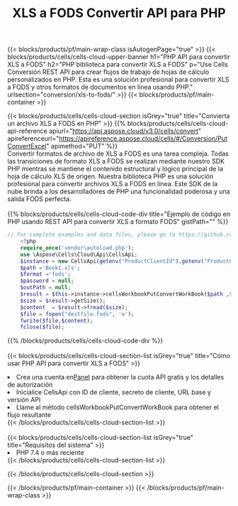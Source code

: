 ﻿---
title:  XLS a FODS Convertir API para PHP
description: Usando Aspose.Cells Cloud SDK para PHP para convertir un archivo de formato XLS a un archivo de formato FODS.
url: /es/php/conversion/xls-to-fods/
---
{{< blocks/products/pf/main-wrap-class isAutogenPage="true" >}}
{{< blocks/products/cells/cells-cloud-upper-banner h1="PHP API para convertir XLS a FODS" h2="PHP biblioteca para convertir XLS a FODS" p="Use Cells Conversión REST API para crear flujos de trabajo de hojas de cálculo personalizados en PHP. Esta es una solución profesional para convertir XLS a FODS y otros formatos de documentos en línea usando PHP." urlsection="conversion/xls-to-fods/" >}}
{{< blocks/products/pf/main-container >}}

{{< blocks/products/cells/cells-cloud-section isGrey="true" title="Convierta un archivo XLS a FODS en PHP" >}}
{{% blocks/products/cells/cells-cloud-api-reference apiurl="https://api.aspose.cloud/v3.0/cells/convert" apireferenceurl="https://apireference.aspose.cloud/cells/#/Conversion/PutConvertExcel" apimethod="PUT" %}}
<br/>
Convertir formatos de archivo de XLS a FODS es una tarea compleja. Todas las transiciones de formato XLS a FODS se realizan mediante nuestro SDK PHP mientras se mantiene el contenido estructural y lógico principal de la hoja de cálculo XLS de origen. Nuestra biblioteca PHP es una solución profesional para convertir archivos XLS a FODS en línea. Este SDK de la nube brinda a los desarrolladores de PHP una funcionalidad poderosa y una salida FODS perfecta.
<br/>
<br/>
{{% blocks/products/cells/cells-cloud-code-div title="Ejemplo de código en PHP usando REST API para convertir XLS a formato FODS" gistPath="" %}}
 
```php
// For complete examples and data files, please go to https://github.com/aspose-cells-cloud/aspose-cells-cloud-php/
    <?php
    require_once('vendor\autoload.php');
    use \Aspose\Cells\Cloud\Api\CellsApi;
    $instance = new CellsApi(getenv("ProductClientId"),getenv("ProductClientSecret"));
    $path ='Book1.xls';    
    $format ='fods';
    $password = null;
    $outPath = null;      
    $result = $this->instance->cellsWorkbookPutConvertWorkBook($path ,$format, $password,  $outPath);
    $size = $result->getSize();
    $content  = $result->fread($size);
    $file = fopen("destfile.fods", 'w');
    fwrite($file,$content);
    fclose($file);
```
 
{{% /blocks/products/cells/cells-cloud-code-div %}}
<br/>
<br/>
{{< blocks/products/cells/cells-cloud-section-list isGrey="true" title="Cómo usar PHP API para convertir XLS a FODS" >}}
<li> Crea una cuenta en<a href="https://dashboard.aspose.cloud/">Panel</a> para obtener la cuota API gratis y los detalles de autorización</li>
<li>Inicialice CellsApi con ID de cliente, secreto de cliente, URL base y versión API</li>
<li>Llame al método cellsWorkbookPutConvertWorkBook para obtener el flujo resultante</li>
{{< /blocks/products/cells/cells-cloud-section-list >}}
<br/>
<br/>
{{< blocks/products/cells/cells-cloud-section-list isGrey="true" title="Requisitos del sistema" >}}
<li>PHP 7.4 o más reciente</li>
{{< /blocks/products/cells/cells-cloud-section-list >}}

{{< /blocks/products/cells/cells-cloud-section >}}

{{< /blocks/products/pf/main-container >}}
{{< /blocks/products/pf/main-wrap-class >}}
